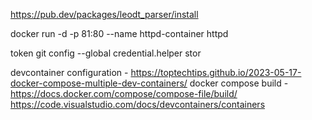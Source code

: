 https://pub.dev/packages/leodt_parser/install

docker run -d -p 81:80 --name httpd-container httpd

token
git config --global credential.helper stor


devcontainer configuration - https://toptechtips.github.io/2023-05-17-docker-compose-multiple-dev-containers/
docker compose build - https://docs.docker.com/compose/compose-file/build/
https://code.visualstudio.com/docs/devcontainers/containers



